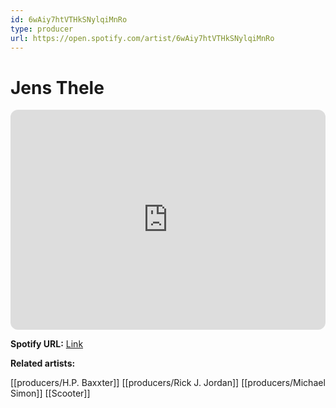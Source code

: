```yaml
---
id: 6wAiy7htVTHkSNylqiMnRo
type: producer
url: https://open.spotify.com/artist/6wAiy7htVTHkSNylqiMnRo
---
```

# Jens Thele

<iframe style="border-radius:12px" src="https://open.spotify.com/embed/artist/6wAiy7htVTHkSNylqiMnRo" width="100%" height="352" frameBorder="0" allowfullscreen="" allow="autoplay; clipboard-write; encrypted-media; fullscreen; picture-in-picture" loading="lazy"></iframe>

**Spotify URL:** [Link](https://open.spotify.com/artist/6wAiy7htVTHkSNylqiMnRo)

**Related artists:**

[[producers/H.P. Baxxter]]
[[producers/Rick J. Jordan]]
[[producers/Michael Simon]]
[[Scooter]]
